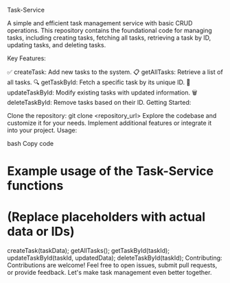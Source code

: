 Task-Service

A simple and efficient task management service with basic CRUD operations. This repository contains the foundational code for managing tasks, including creating tasks, fetching all tasks, retrieving a task by ID, updating tasks, and deleting tasks.

Key Features:

✅ createTask: Add new tasks to the system.
📋 getAllTasks: Retrieve a list of all tasks.
🔍 getTaskById: Fetch a specific task by its unique ID.
🔄 updateTaskById: Modify existing tasks with updated information.
🗑️ deleteTaskById: Remove tasks based on their ID.
Getting Started:

Clone the repository: git clone <repository_url>
Explore the codebase and customize it for your needs.
Implement additional features or integrate it into your project.
Usage:

bash
Copy code
# Example usage of the Task-Service functions
# (Replace placeholders with actual data or IDs)
createTask(taskData);
getAllTasks();
getTaskById(taskId);
updateTaskById(taskId, updatedData);
deleteTaskById(taskId);
Contributing:
Contributions are welcome! Feel free to open issues, submit pull requests, or provide feedback. Let's make task management even better together.
